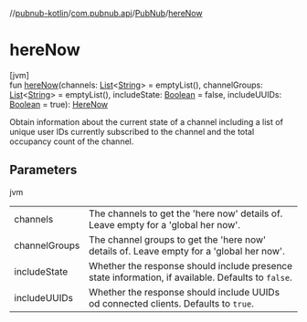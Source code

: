 //[pubnub-kotlin](../../../index.md)/[com.pubnub.api](../index.md)/[PubNub](index.md)/[hereNow](here-now.md)

# hereNow

[jvm]\
fun [hereNow](here-now.md)(channels: [List](https://kotlinlang.org/api/latest/jvm/stdlib/kotlin.collections/-list/index.html)&lt;[String](https://kotlinlang.org/api/latest/jvm/stdlib/kotlin/-string/index.html)&gt; = emptyList(), channelGroups: [List](https://kotlinlang.org/api/latest/jvm/stdlib/kotlin.collections/-list/index.html)&lt;[String](https://kotlinlang.org/api/latest/jvm/stdlib/kotlin/-string/index.html)&gt; = emptyList(), includeState: [Boolean](https://kotlinlang.org/api/latest/jvm/stdlib/kotlin/-boolean/index.html) = false, includeUUIDs: [Boolean](https://kotlinlang.org/api/latest/jvm/stdlib/kotlin/-boolean/index.html) = true): [HereNow](../../com.pubnub.api.endpoints.presence/-here-now/index.md)

Obtain information about the current state of a channel including a list of unique user IDs currently subscribed to the channel and the total occupancy count of the channel.

## Parameters

jvm

| | |
|---|---|
| channels | The channels to get the 'here now' details of.     Leave empty for a 'global her now'. |
| channelGroups | The channel groups to get the 'here now' details of.     Leave empty for a 'global her now'. |
| includeState | Whether the response should include presence state information, if available.     Defaults to `false`. |
| includeUUIDs | Whether the response should include UUIDs od connected clients.     Defaults to `true`. |
